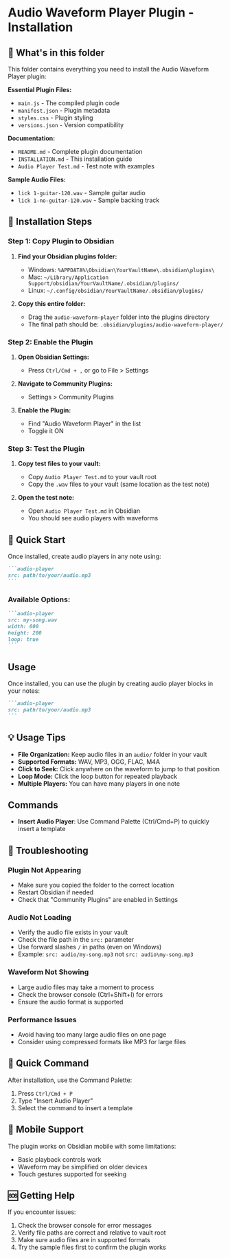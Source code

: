 # Audio Waveform Player Plugin - Installation

## 📁 What's in this folder

This folder contains everything you need to install the Audio Waveform Player plugin:

**Essential Plugin Files:**
- `main.js` - The compiled plugin code
- `manifest.json` - Plugin metadata
- `styles.css` - Plugin styling
- `versions.json` - Version compatibility

**Documentation:**
- `README.md` - Complete plugin documentation
- `INSTALLATION.md` - This installation guide
- `Audio Player Test.md` - Test note with examples

**Sample Audio Files:**
- `lick 1-guitar-120.wav` - Sample guitar audio
- `lick 1-no-guitar-120.wav` - Sample backing track

## 🚀 Installation Steps

### Step 1: Copy Plugin to Obsidian

1. **Find your Obsidian plugins folder:**
   - Windows: `%APPDATA%\Obsidian\YourVaultName\.obsidian\plugins\`
   - Mac: `~/Library/Application Support/obsidian/YourVaultName/.obsidian/plugins/`
   - Linux: `~/.config/obsidian/YourVaultName/.obsidian/plugins/`

2. **Copy this entire folder:**
   - Drag the `audio-waveform-player` folder into the plugins directory
   - The final path should be: `.obsidian/plugins/audio-waveform-player/`

### Step 2: Enable the Plugin

1. **Open Obsidian Settings:**
   - Press `Ctrl/Cmd + ,` or go to File > Settings

2. **Navigate to Community Plugins:**
   - Settings > Community Plugins

3. **Enable the Plugin:**
   - Find "Audio Waveform Player" in the list
   - Toggle it ON

### Step 3: Test the Plugin

1. **Copy test files to your vault:**
   - Copy `Audio Player Test.md` to your vault root
   - Copy the `.wav` files to your vault (same location as the test note)

2. **Open the test note:**
   - Open `Audio Player Test.md` in Obsidian
   - You should see audio players with waveforms

## 🎵 Quick Start

Once installed, create audio players in any note using:

````markdown
```audio-player
src: path/to/your/audio.mp3
```
````

### Available Options:

````markdown
```audio-player
src: my-song.wav
width: 600
height: 200
loop: true
```
````

## Usage

Once installed, you can use the plugin by creating audio player blocks in your notes:

````markdown
```audio-player
src: path/to/your/audio.mp3
```
````

## 💡 Usage Tips

- **File Organization:** Keep audio files in an `audio/` folder in your vault
- **Supported Formats:** WAV, MP3, OGG, FLAC, M4A
- **Click to Seek:** Click anywhere on the waveform to jump to that position
- **Loop Mode:** Click the loop button for repeated playback
- **Multiple Players:** You can have many players in one note

## Commands

- **Insert Audio Player**: Use Command Palette (Ctrl/Cmd+P) to quickly insert a template

## 🔧 Troubleshooting

### Plugin Not Appearing
- Make sure you copied the folder to the correct location
- Restart Obsidian if needed
- Check that "Community Plugins" are enabled in Settings

### Audio Not Loading
- Verify the audio file exists in your vault
- Check the file path in the `src:` parameter
- Use forward slashes `/` in paths (even on Windows)
- Example: `src: audio/my-song.mp3` not `src: audio\my-song.mp3`

### Waveform Not Showing
- Large audio files may take a moment to process
- Check the browser console (Ctrl+Shift+I) for errors
- Ensure the audio format is supported

### Performance Issues
- Avoid having too many large audio files on one page
- Consider using compressed formats like MP3 for large files

## 🎯 Quick Command

After installation, use the Command Palette:
1. Press `Ctrl/Cmd + P`
2. Type "Insert Audio Player"
3. Select the command to insert a template

## 📱 Mobile Support

The plugin works on Obsidian mobile with some limitations:
- Basic playback controls work
- Waveform may be simplified on older devices
- Touch gestures supported for seeking

## 🆘 Getting Help

If you encounter issues:
1. Check the browser console for error messages
2. Verify file paths are correct and relative to vault root
3. Make sure audio files are in supported formats
4. Try the sample files first to confirm the plugin works
